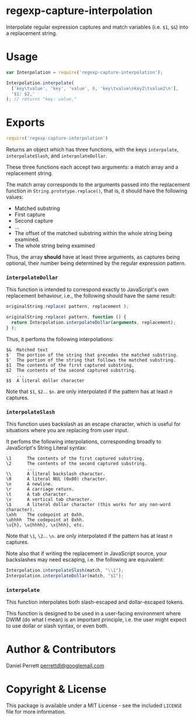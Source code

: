 # regexp-capture-interpolation

Interpolate regular expression captures and match variables (i.e. `$1`, `$&`) into a replacement string.

# Usage

```js
var Interpolation = require('regexp-capture-interpolation');

Interpolation.interpolate(
  ['key\tvalue', 'key', 'value', 0, 'key\tvalue\nkey2\tvalue2\n'],
  '$1: $2,'
); // returns "key: value,"
```

# Exports

```js
require('regexp-capture-interpolation')
```

Returns an object which has three functions, with the keys `interpolate`, `interpolateSlash`, and `interpolateDollar`.

These three functions each accept two arguments: a match array and a replacement string.

The match array corresponds to the arguments passed into the replacement function in  `String.prototype.replace()`, that is, it should have the following values:

- Matched substring
- First capture
- Second capture
- ...
- The offset of the matched substring within the whole string being examined.
- The whole string being examined

Thus, the array **should** have at least three arguments, as captures being optional, their number being determined by the regular expression pattern.

### `interpolateDollar`

This function is intended to correspond exactly to JavaScript's own replacement behaviour, i.e., the following should have the same result:

```js
originalString.replace( pattern, replacement );

originalString.replace( pattern, function () {
  return Interpolation.interpolateDollar(arguments, replacement);
} );
```

Thus, it perfoms the following interpolations:

```
$&  Matched text
$`  The portion of the string that precedes the matched substring. 
$'  The portion of the string that follows the matched substring.
$1  The contents of the first captured substring.
$2  The contents of the second captured substring.
    ...
$$  A literal dollar character
```

Note that `$1`, `$2`... `$n`. are only interpolated if the pattern has at least _n_ captures.

### `interpolateSlash`

This function uses backslash as an escape character, which is useful for situations where you are replacing from user input.

It perfoms the following interpolations, corresponding broadly to JavaScript's String Literal syntax:

```
\1      The contents of the first captured substring.
\2      The contents of the second captured substring.
        ...
\\      A literal backslash character.
\0      A literal NUL (0x00) character.
\n      A newline.
\r      A carriage return.
\t      A tab character.
\v      A vertical tab character.
\$      A literal dollar character (this works for any non-word character).
\xhh    The codepoint at 0xhh.
\uhhhh  The codepoint at 0xhh.
\u{h}, \u{hhhh}, \x{hhh}, etc.
```

Note that `\1`, `\2`... `\n`. are only interpolated if the pattern has at least _n_ captures.

Note also that if writing the replacement in JavaScript source, your backslashes may need escaping, i.e. the following are equivalent:

```js
Interpolation.interpolateSlash(match, "\\1");
Interpolation.interpolateDollar(match, "$1");
```

### `interpolate`

This function interpolates both slash-escaped and dollar-escaped tokens.

This function is designed to be used in a user-facing environment where DWIM (do what I mean) is an important principle, i.e. the user might expect to use dollar or slash syntax, or even both.

# Author & Contributors

Daniel Perrett <perrettdl@googlemail.com>

# Copyright & License

This package is available under a MIT License - see the included `LICENSE` file for more information.

